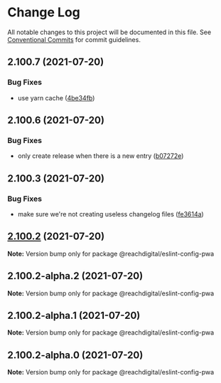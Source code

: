# Change Log

All notable changes to this project will be documented in this file.
See [Conventional Commits](https://conventionalcommits.org) for commit guidelines.

## 2.100.7 (2021-07-20)


### Bug Fixes

* use yarn cache ([4be34fb](https://github.com/ho-nl/m2-pwa/commit/4be34fbb56cf528ba346de0cbe2c32d102b9960b))





## 2.100.6 (2021-07-20)


### Bug Fixes

* only create release when there is a new entry ([b07272e](https://github.com/ho-nl/m2-pwa/commit/b07272e4e74ee0bec3677e35ce3ee7e02231971a))





## 2.100.3 (2021-07-20)


### Bug Fixes

* make sure we're not creating useless changelog files ([fe3614a](https://github.com/ho-nl/m2-pwa/commit/fe3614a8480c7f1c68d673da2bb84805112a6643))





## [2.100.2](https://github.com/ho-nl/m2-pwa/compare/@reachdigital/eslint-config-pwa@2.100.2-alpha.2...@reachdigital/eslint-config-pwa@2.100.2) (2021-07-20)

**Note:** Version bump only for package @reachdigital/eslint-config-pwa





## 2.100.2-alpha.2 (2021-07-20)

**Note:** Version bump only for package @reachdigital/eslint-config-pwa





## 2.100.2-alpha.1 (2021-07-20)

**Note:** Version bump only for package @reachdigital/eslint-config-pwa





## 2.100.2-alpha.0 (2021-07-20)

**Note:** Version bump only for package @reachdigital/eslint-config-pwa

